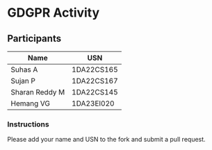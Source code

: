 # GDGPR Activity

## Participants

| Name   | USN        |
|--------|------------|
| Suhas A| 1DA22CS165 |
| Sujan P| 1DA22CS167 |
| Sharan Reddy M| 1DA22CS145|
|Hemang VG|1DA23EI020|

### Instructions
Please add your name and USN to the fork and submit a pull request.

